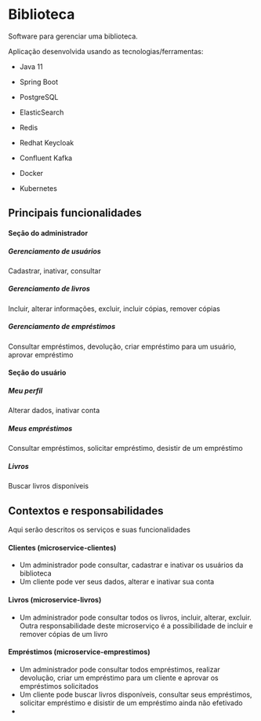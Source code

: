# Biblioteca

Software para gerenciar uma biblioteca.

Aplicação desenvolvida usando as tecnologias/ferramentas:

* Java 11

* Spring Boot

* PostgreSQL

* ElasticSearch

* Redis

* Redhat Keycloak

* Confluent Kafka

* Docker

* Kubernetes

## Principais funcionalidades

#### Seção do administrador

##### Gerenciamento de usuários

Cadastrar, inativar, consultar

##### Gerenciamento de livros

Incluir, alterar informações, excluir, incluir cópias, remover cópias

##### Gerenciamento de empréstimos

Consultar empréstimos, devolução, criar empréstimo para um usuário, aprovar empréstimo

#### Seção do usuário

##### Meu perfil

Alterar dados, inativar conta

##### Meus empréstimos

Consultar empréstimos, solicitar empréstimo, desistir de um empréstimo

##### Livros

Buscar livros disponíveis

## Contextos e responsabilidades

Aqui serão descritos os serviços e suas funcionalidades

#### Clientes (microservice-clientes)

- Um administrador pode consultar, cadastrar e inativar os usuários da biblioteca
- Um cliente pode ver seus dados, alterar e inativar sua conta

#### Livros (microservice-livros)

- Um administrador pode consultar todos os livros, incluir, alterar, excluir. Outra responsabilidade deste microserviço é a possibilidade de incluir e remover cópias de um livro

#### Empréstimos (microservice-emprestimos)

- Um administrador pode consultar todos empréstimos, realizar devolução, criar um empréstimo para um cliente e aprovar os empréstimos solicitados
- Um cliente pode buscar livros disponíveis, consultar seus empréstimos, solicitar empréstimo e disistir de um empréstimo ainda não efetivado
- 

